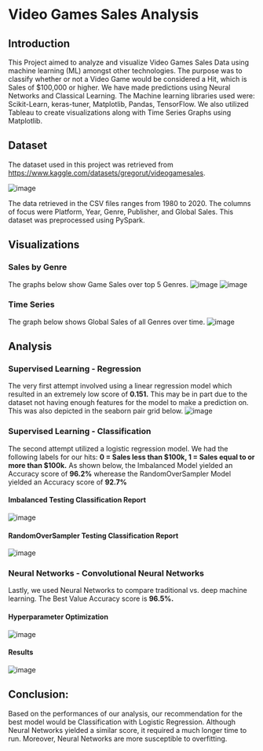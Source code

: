 # Video Games Sales Analysis


## Introduction
This Project aimed to analyze and visualize Video Games Sales Data using machine learning (ML) amongst other technologies. The purpose was to classify whether or not a Video Game would be considered a Hit, which is Sales of $100,000 or higher.
We have made predictions using Neural Networks and Classical Learning. The Machine learning libraries used were: Scikit-Learn, keras-tuner, Matplotlib, Pandas, TensorFlow. We also utilized Tableau to create visualizations along with Time Series Graphs using Matplotlib.


## Dataset
The dataset used in this project was retrieved from https://www.kaggle.com/datasets/gregorut/videogamesales.

![image](https://github.com/lansotto/project4/assets/119235680/6cb994c7-212c-41e8-b610-0ea544754bd3)

The data retrieved in the CSV files ranges from 1980 to 2020. The columns of focus were Platform, Year, Genre, Publisher, and Global Sales. This dataset was preprocessed using PySpark.
<p>


## Visualizations
### Sales by Genre
The graphs below show Game Sales over top 5 Genres.
 ![image](https://github.com/lansotto/project4/assets/119235680/b443bcfe-f757-49fd-b799-361647779f98)
![image](https://github.com/lansotto/project4/assets/119235680/710035c9-52e0-40b2-b1b0-a2df2e19dc52)
<p>
 
 ### Time Series
The graph below shows Global Sales of all Genres over time.
 ![image](https://github.com/lansotto/project4/assets/119235680/81c7c852-1f99-4c28-83d9-e6e484ebcab2)
<p>

## Analysis
### Supervised Learning - Regression
The very first attempt involved using a linear regression model which resulted in an extremely low score of **0.151.** This may be in part due to the dataset not having enough features for the model to make a prediction on. This was also depicted in the seaborn pair grid below.
 ![image](https://github.com/lansotto/project4/assets/119235680/e6882daa-3ab2-4c65-b733-5fbff1bda293)


### Supervised Learning - Classification
The second attempt utilized a logistic regression model. We had the following labels for our hits: **0 = Sales less than $100k, 1 = Sales equal to or more than $100k.**
As shown below, the Imbalanced Model yielded an Accuracy score of **96.2%** wherease the RandomOverSampler Model yielded an Accuracy score of **92.7%**
 
#### Imbalanced Testing Classification Report  
![image](https://github.com/lansotto/project4/assets/119235680/f37f07c2-9aa0-4f40-854d-745c50dc16b0)
<p>
 
#### RandomOverSampler Testing Classification Report
![image](https://github.com/lansotto/project4/assets/119235680/108f30cc-8b31-4b3a-920b-e316294fd933)


<p>

### Neural Networks - Convolutional Neural Networks
Lastly, we used Neural Networks to compare traditional vs. deep machine learning. The Best Value Accuracy score is **96.5%.**
 
#### Hyperparameter Optimization
 
 ![image](https://github.com/lansotto/project4/assets/119235680/1fe424b3-66c6-45c5-ad07-b4419caff5cc)

 #### Results
 
 ![image](https://github.com/lansotto/project4/assets/119235680/0cd58b49-06c1-4205-890d-6563472aeb13)


## Conclusion:
Based on the performances of our analysis, our recommendation for the best model would be Classification with Logistic Regression. Although Neural Networks yielded a similar score, it required a much longer time to run. Moreover, Neural Networks are more susceptible to overfitting.

